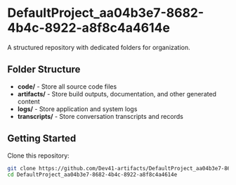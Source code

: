 # DefaultProject_aa04b3e7-8682-4b4c-8922-a8f8c4a4614e
A structured repository with dedicated folders for organization.

## Folder Structure

- **code/** - Store all source code files
- **artifacts/** - Store build outputs, documentation, and other generated content
- **logs/** - Store application and system logs
- **transcripts/** - Store conversation transcripts and records

## Getting Started

Clone this repository:
```bash
git clone https://github.com/Dev41-artifacts/DefaultProject_aa04b3e7-8682-4b4c-8922-a8f8c4a4614e
cd DefaultProject_aa04b3e7-8682-4b4c-8922-a8f8c4a4614e
```
